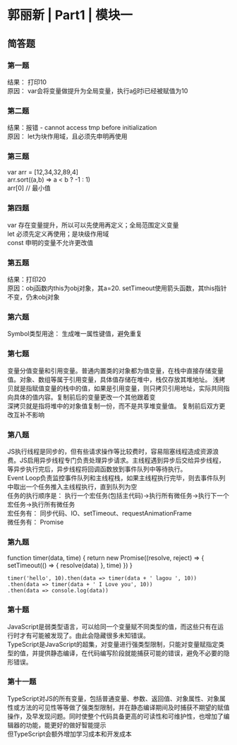 # 郭丽新 | Part1 | 模块一
## 简答题
### 第一题
结果： 打印10   
原因： var会将变量做提升为全局变量，执行a[6]()时i已经被赋值为10

### 第二题
结果：报错 - cannot access tmp before initialization   
原因： let为块作用域，且必须先申明再使用

### 第三题
var arr = [12,34,32,89,4]   
arr.sort((a,b) => a < b ? -1 : 1)   
arr[0] // 最小值

### 第四题
var 存在变量提升，所以可以先使用再定义；全局范围定义变量   
let 必须先定义再使用；是块级作用域   
const 申明的变量不允许更改值   

### 第五题
结果：打印20   
原因：obj函数内this为obj对象，其a=20. setTimeout使用箭头函数，其this指针不变，仍未obj对象   

### 第六题
Symbol类型用途： 生成唯一属性键值，避免重复

### 第七题
变量分值变量和引用变量。普通内置类的对象都为值变量，在栈中直接存储变量值。对象、数组等属于引用变量，具体值存储在堆中，栈仅存放其堆地址。
浅拷贝就是指赋值变量的栈中的值，如果是引用变量，则只拷贝引用地址，实际共同指向具体的值内容。复制前后的变量更改一个其他跟着变   
深拷贝就是指将堆中的对象值复制一份，而不是共享堆变量值。 复制前后双方更改互补不影响

### 第八题
JS执行线程是同步的，但有些请求操作等比较费时，容易阻塞线程造成资源浪费。JS启用异步线程专门负责处理异步请求。主线程遇到异步后交给异步线程，等异步执行完后，异步线程将回调函数放到事件队列中等待执行。   
Event Loop负责监控事件队列和主线程栈，如果主线程执行完毕，则去事件队列中取出一个任务推入主线程执行，直到队列为空   
任务的执行顺序是： 执行一个宏任务(包括主代码)->执行所有微任务->执行下一个宏任务->执行所有微任务   
宏任务有： 同步代码、IO、setTimeout、requestAnimationFrame   
微任务有： Promise   

### 第九题
function timer(data, time) {
      return new Promise((resolve, reject) => {
        setTimeout(() => {
          resolve(data)
        }, time)
      })
    }

    timer('hello', 10).then(data => timer(data + ' lagou ', 10))
    .then(data => timer(data + ' I Love you', 10))
    .then(data => console.log(data))
    
### 第十题
JavaScript是弱类型语言，可以给同一个变量赋不同类型的值，而这些只有在运行时才有可能被发现了。由此会隐藏很多未知错误。   
TypeScript是JavaScript的超集，对变量进行强类型限制，只能对变量赋指定类型的值，并提供静态编译，在代码编写阶段就能捕获可能的错误，避免不必要的隐形错误。

### 第十一题
TypeScript对JS的所有变量，包括普通变量、参数、返回值、对象属性、对象属性或方法的可见性等等做了强类型限制，并在静态编译期间及时捕获不期望的赋值操作，及早发现问题。同时使整个代码具备更高的可读性和可维护性，也增加了编辑器的功能，能更好的做好智能提示   
但TypeScript会额外增加学习成本和开发成本


